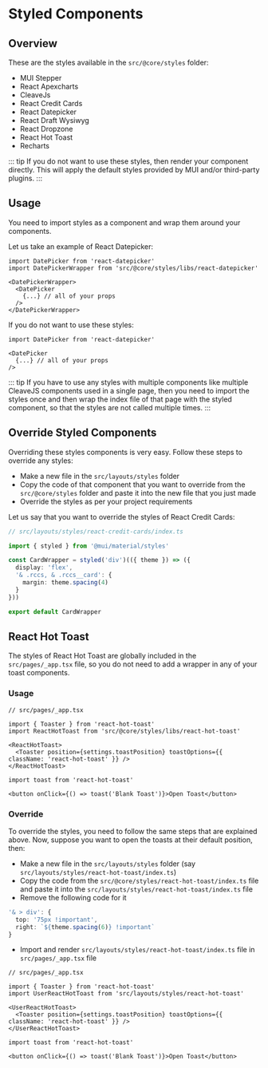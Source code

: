 # Styled Components

## Overview

These are the styles available in the `src/@core/styles` folder:

- MUI Stepper
- React Apexcharts
- CleaveJs
- React Credit Cards
- React Datepicker
- React Draft Wysiwyg
- React Dropzone
- React Hot Toast
- Recharts

::: tip
If you do not want to use these styles, then render your component directly. This will apply the default styles provided by MUI and/or third-party plugins.
:::

## Usage

You need to import styles as a component and wrap them around your components.

Let us take an example of React Datepicker:

```tsx
import DatePicker from 'react-datepicker'
import DatePickerWrapper from 'src/@core/styles/libs/react-datepicker'

<DatePickerWrapper>
  <DatePicker
    {...} // all of your props
  />
</DatePickerWrapper>
```

If you do not want to use these styles:

```tsx
import DatePicker from 'react-datepicker'

<DatePicker
  {...} // all of your props
/>
```

::: tip
If you have to use any styles with multiple components like multiple CleaveJS components used in a single page, then you need to import the styles once and then wrap the index file of that page with the styled component, so that the styles are not called multiple times.
:::

## Override Styled Components

Overriding these styles components is very easy. Follow these steps to override any styles:

- Make a new file in the `src/layouts/styles` folder
- Copy the code of that component that you want to override from the `src/@core/styles` folder and paste it into the new file that you just made
- Override the styles as per your project requirements

Let us say that you want to override the styles of React Credit Cards:

```ts
// src/layouts/styles/react-credit-cards/index.ts

import { styled } from '@mui/material/styles'

const CardWrapper = styled('div')(({ theme }) => ({
  display: 'flex',
  '& .rccs, & .rccs__card': {
    margin: theme.spacing(4)
  }
}))

export default CardWrapper
```

## React Hot Toast

The styles of React Hot Toast are globally included in the `src/pages/_app.tsx` file, so you do not need to add a wrapper in any of your toast components.

### Usage

```tsx
// src/pages/_app.tsx

import { Toaster } from 'react-hot-toast'
import ReactHotToast from 'src/@core/styles/libs/react-hot-toast'

<ReactHotToast>
  <Toaster position={settings.toastPosition} toastOptions={{ className: 'react-hot-toast' }} />
</ReactHotToast>
```

```tsx
import toast from 'react-hot-toast'

<button onClick={() => toast('Blank Toast')}>Open Toast</button>
```

### Override

To override the styles, you need to follow the same steps that are explained above. Now, suppose you want to open the toasts at their default position, then:

- Make a new file in the `src/layouts/styles` folder (say `src/layouts/styles/react-hot-toast/index.ts`)
- Copy the code from the `src/@core/styles/react-hot-toast/index.ts` file and paste it into the `src/layouts/styles/react-hot-toast/index.ts` file
- Remove the following code for it

```ts
'& > div': {
  top: '75px !important',
  right: `${theme.spacing(6)} !important`
}
```

- Import and render `src/layouts/styles/react-hot-toast/index.ts` file in `src/pages/_app.tsx` file

```tsx
// src/pages/_app.tsx

import { Toaster } from 'react-hot-toast'
import UserReactHotToast from 'src/layouts/styles/react-hot-toast'

<UserReactHotToast>
  <Toaster position={settings.toastPosition} toastOptions={{ className: 'react-hot-toast' }} />
</UserReactHotToast>
```

```tsx
import toast from 'react-hot-toast'

<button onClick={() => toast('Blank Toast')}>Open Toast</button>
```
